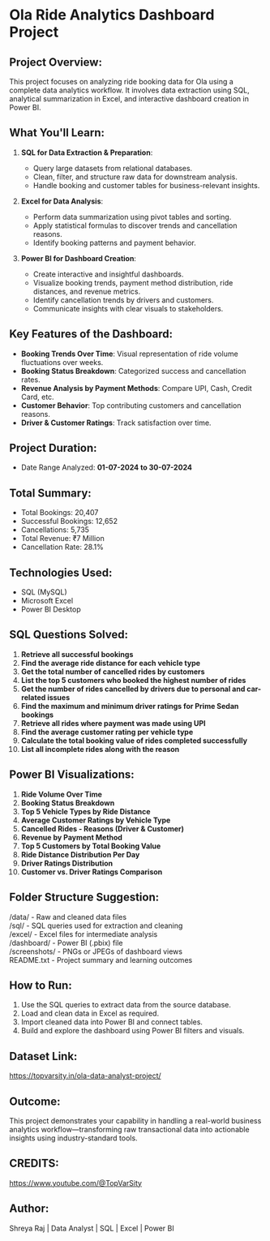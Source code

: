 Ola Ride Analytics Dashboard Project
====================================

Project Overview:
-----------------
This project focuses on analyzing ride booking data for Ola using a complete data analytics workflow. It involves data extraction using SQL, analytical summarization in Excel, and interactive dashboard creation in Power BI.

What You'll Learn:
------------------
1. **SQL for Data Extraction & Preparation**:
   - Query large datasets from relational databases.
   - Clean, filter, and structure raw data for downstream analysis.
   - Handle booking and customer tables for business-relevant insights.

2. **Excel for Data Analysis**:
   - Perform data summarization using pivot tables and sorting.
   - Apply statistical formulas to discover trends and cancellation reasons.
   - Identify booking patterns and payment behavior.

3. **Power BI for Dashboard Creation**:
   - Create interactive and insightful dashboards.
   - Visualize booking trends, payment method distribution, ride distances, and revenue metrics.
   - Identify cancellation trends by drivers and customers.
   - Communicate insights with clear visuals to stakeholders.

Key Features of the Dashboard:
------------------------------
- **Booking Trends Over Time**: Visual representation of ride volume fluctuations over weeks.
- **Booking Status Breakdown**: Categorized success and cancellation rates.
- **Revenue Analysis by Payment Methods**: Compare UPI, Cash, Credit Card, etc.
- **Customer Behavior**: Top contributing customers and cancellation reasons.
- **Driver & Customer Ratings**: Track satisfaction over time.

Project Duration:
-----------------
- Date Range Analyzed: **01-07-2024 to 30-07-2024**

Total Summary:
--------------
- Total Bookings: 20,407
- Successful Bookings: 12,652
- Cancellations: 5,735
- Total Revenue: ₹7 Million
- Cancellation Rate: 28.1%

Technologies Used:
------------------
- SQL (MySQL)
- Microsoft Excel
- Power BI Desktop

SQL Questions Solved:
---------------------
1. **Retrieve all successful bookings**
2. **Find the average ride distance for each vehicle type**
3. **Get the total number of cancelled rides by customers**
4. **List the top 5 customers who booked the highest number of rides**
5. **Get the number of rides cancelled by drivers due to personal and car-related issues**
6. **Find the maximum and minimum driver ratings for Prime Sedan bookings**
7. **Retrieve all rides where payment was made using UPI**
8. **Find the average customer rating per vehicle type**
9. **Calculate the total booking value of rides completed successfully**
10. **List all incomplete rides along with the reason**

Power BI Visualizations:
------------------------
1. **Ride Volume Over Time**  
2. **Booking Status Breakdown**  
3. **Top 5 Vehicle Types by Ride Distance**  
4. **Average Customer Ratings by Vehicle Type**  
5. **Cancelled Rides - Reasons (Driver & Customer)**  
6. **Revenue by Payment Method**  
7. **Top 5 Customers by Total Booking Value**  
8. **Ride Distance Distribution Per Day**  
9. **Driver Ratings Distribution**  
10. **Customer vs. Driver Ratings Comparison**
    

Folder Structure Suggestion:
----------------------------
/data/           - Raw and cleaned data files  
/sql/            - SQL queries used for extraction and cleaning  
/excel/          - Excel files for intermediate analysis  
/dashboard/      - Power BI (.pbix) file  
/screenshots/    - PNGs or JPEGs of dashboard views  
README.txt       - Project summary and learning outcomes  

How to Run:
-----------
1. Use the SQL queries to extract data from the source database.
2. Load and clean data in Excel as required.
3. Import cleaned data into Power BI and connect tables.
4. Build and explore the dashboard using Power BI filters and visuals.

Dataset Link:
-------------
https://topvarsity.in/ola-data-analyst-project/

Outcome:
--------
This project demonstrates your capability in handling a real-world business analytics workflow—transforming raw transactional data into actionable insights using industry-standard tools.

CREDITS:
--------
https://www.youtube.com/@TopVarSity

Author:
-------
Shreya Raj
| Data Analyst | SQL | Excel | Power BI
